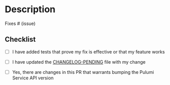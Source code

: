 <!--- 
Thanks so much for your contribution! If this is your first time contributing, please ensure that you have read the [CONTRIBUTING](https://github.com/pulumi/pulumi/blob/master/CONTRIBUTING.md) documentation.
-->

# Description

<!--- Please include a summary of the change and which issue is fixed. Please also include relevant motivation and context. -->

Fixes # (issue)

## Checklist

<!--- Please provide details if the checkbox below is to be left unchecked. -->
- [ ] I have added tests that prove my fix is effective or that my feature works
<!--- 
User-facing changes require a CHANGELOG entry.
-->
- [ ] I have updated the [CHANGELOG-PENDING](https://github.com/pulumi/pulumi/blob/master/CHANGELOG_PENDING.md) file with my change
<!--
If the change(s) in this PR is a modification of an existing call to the Pulumi Service,
then the service should honor older versions of the CLI where this change would not exist.
You must then bump the API version in /pkg/backend/httpstate/client/api.go, as well as add
it to the service.
-->
- [ ] Yes, there are changes in this PR that warrants bumping the Pulumi Service API version
  <!-- @Pulumi employees: If yes, you must submit corresponding changes in the service repo. -->
